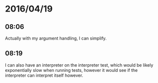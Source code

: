 # 2016/04/19

## 08:06

Actually with my argument handling, I can simplify.

## 08:19

I can also have an interpreter on the interpreter test, which would be
likely exponentially slow when running tests, however it would see if the
interpreter can interpret itself however.

